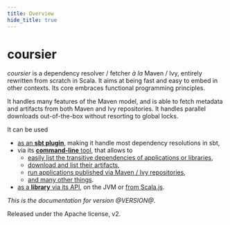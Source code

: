 ```yaml
---
title: Overview
hide_title: true
---
```


# coursier

*coursier* is a dependency resolver / fetcher *à la* Maven / Ivy, entirely
rewritten from scratch in Scala. It aims at being fast and easy to embed
in other contexts. Its core embraces functional programming principles.

It handles many features of the Maven model, and is able to fetch metadata and
artifacts from both Maven and Ivy repositories. It handles parallel downloads
out-of-the-box without resorting to global locks.

It can be used
- [as an **sbt plugin**](quick-start-sbt.md), making it handle most dependency resolutions in sbt,
- via its [**command-line** tool](quick-start-cli.md), that allows to
  - [easily list the transitive dependencies of applications or libraries](cli-resolve.md),
  - [download and list their artifacts](cli-fetch.md),
  - [run applications published via Maven / Ivy repositories](cli-launch.md),
  - [and many other things](cli-overview.md).
- [as a **library** via its API](quick-start-api.md), on the JVM or [from Scala.js](api-scala-js.md).

*This is the documentation for version @VERSION@*.



Released under the Apache license, v2.
